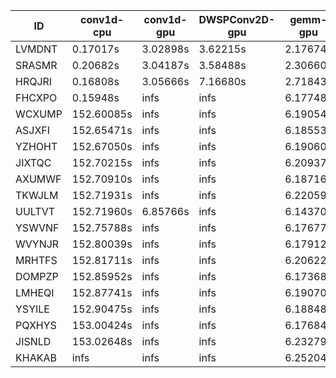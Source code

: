 |ID|conv1d-cpu|conv1d-gpu|DWSPConv2D-gpu|gemm-gpu|avg|
|-|-|-|-|-|-|
|LVMDNT|0.17017s|3.02898s|3.62215s|2.17674s|2.24951s|
|SRASMR|0.20682s|3.04187s|3.58488s|2.30660s|2.28504s|
|HRQJRI|0.16808s|3.05666s|7.16680s|2.71843s|3.27749s|
|FHCXPO|0.15948s|infs|infs|6.17748s|infs|
|WCXUMP|152.60085s|infs|infs|6.19054s|infs|
|ASJXFI|152.65471s|infs|infs|6.18553s|infs|
|YZHOHT|152.67050s|infs|infs|6.19060s|infs|
|JIXTQC|152.70215s|infs|infs|6.20937s|infs|
|AXUMWF|152.70910s|infs|infs|6.18716s|infs|
|TKWJLM|152.71931s|infs|infs|6.22059s|infs|
|UULTVT|152.71960s|6.85766s|infs|6.14370s|infs|
|YSWVNF|152.75788s|infs|infs|6.17677s|infs|
|WVYNJR|152.80039s|infs|infs|6.17912s|infs|
|MRHTFS|152.81711s|infs|infs|6.20622s|infs|
|DOMPZP|152.85952s|infs|infs|6.17368s|infs|
|LMHEQI|152.87741s|infs|infs|6.19070s|infs|
|YSYILE|152.90475s|infs|infs|6.18848s|infs|
|PQXHYS|153.00424s|infs|infs|6.17684s|infs|
|JISNLD|153.02648s|infs|infs|6.23279s|infs|
|KHAKAB|infs|infs|infs|6.25204s|infs|
